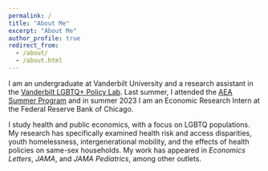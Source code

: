 ```yaml
---
permalink: /
title: "About Me"
excerpt: "About Me"
author_profile: true
redirect_from: 
  - /about/
  - /about.html
---
```

I am an undergraduate at Vanderbilt University and a research assistant in the [Vanderbilt LGBTQ+ Policy Lab](https://www.vanderbilt.edu/lgbtq-policy-lab/). Last summer, I attended the [AEA Summer Program](https://www.aeaweb.org/about-aea/committees/AEASP) and in summer 2023 I am an Economic Research Intern at the Federal Reserve Bank of Chicago.

I study health and public economics, with a focus on LGBTQ populations. My research has specifically examined health risk and access disparities, youth homelessness, intergenerational mobility, and the effects of health policies on same-sex households. My work has appeared in *Economics Letters*, *JAMA*, and *JAMA Pediatrics*, among other outlets.


